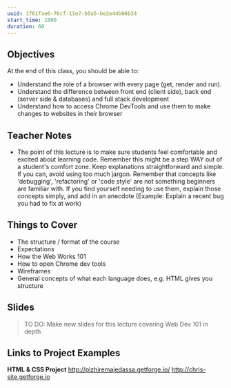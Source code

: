 ```yaml
---
uuid: 1f61fae6-76cf-11e7-b5a5-be2e44b06b34
start_time: 1800
duration: 60
---
```


## Objectives 
At the end of this class, you should be able to:
- Understand the role of a browser with every page (get, render and run).
- Understand the difference between front end (client side), back end (server side & databases) and full stack development
- Understand how to access Chrome DevTools and use them to make changes to websites in their browser

## Teacher Notes

- The point of this lecture is to make sure students feel comfortable and excited about learning code. Remember this might be a step WAY out of a student's comfort zone. Keep explanations straightforward and simple. If you can, avoid using too much jargon. Remember that concepts like 'debugging', 'refactoring' or 'code style' are not something beginners are familiar with. If you find yourself needing to use them, explain those concepts simply, and add in an anecdote (Example: Explain a recent bug you had to fix at work)

## Things to Cover
- The structure / format of the course
- Expectations
- How the Web Works 101
- How to open Chrome dev tools
- Wireframes
- General concepts of what each language does, e.g. HTML gives you structure

## Slides

> TO DO: Make new slides for this lecture covering Web Dev 101 in depth

## Links to Project Examples

**HTML & CSS Project**
http://plzhiremajedassa.getforge.io/
http://chris-site.getforge.io
